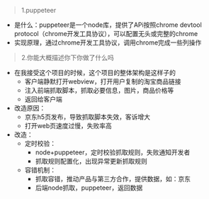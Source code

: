 
> 1.puppeteer

* 是什么：puppeteer是一个node库，提供了APi按照chrome devtool protocol（chrome开发工具协议），可以配置无头或完整的chrome
* 实现原理，通过chrome开发工具协议，调用chrome完成一些列操作

> 2.你能大概描述你下你做了什么吗

* 在我接受这个项目的时候，这个项目的整体架构是这样子的
    * 客户端静默打开webview，打开用户复制的淘宝商品链接
    * 注入前端抓取脚本，抓取必要信息，图片，商品价格等
    * 返回给客户端
* 改造原因：
    * 京东h5页发布，导致抓取脚本失效，客诉增大
    * 打开web页速度过慢，失败率高
* 改造：
    * 定时校验：
        * node+puppeteer，定时校验抓取规则，失败通知开发者
        * 抓取规则配置化，出现异常更新抓取规则
    * 容错机制：
        * 抓取容错，推动产品与第三方合作，提供数据，如：京东
        * 后端node抓取，puppeteer，返回数据

